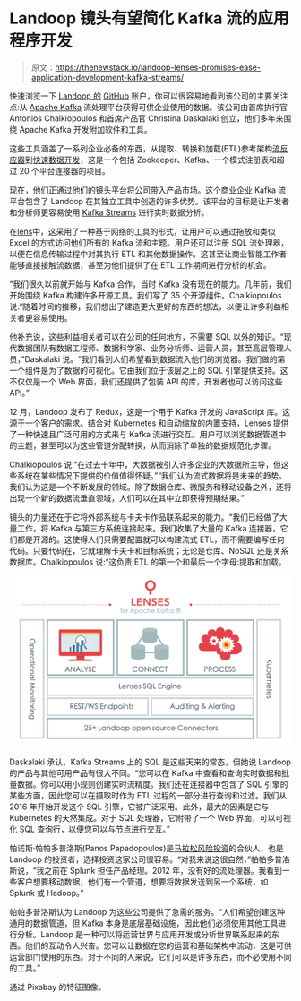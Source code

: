 # Landoop 镜头有望简化 Kafka 流的应用程序开发

> 原文：<https://thenewstack.io/landoop-lenses-promises-ease-application-development-kafka-streams/>

快速浏览一下 [Landoop 的](http://www.landoop.com/) [GitHub](https://github.com/Landoop) 账户，你可以很容易地看到该公司的主要关注点:从 [Apache Kafka](https://kafka.apache.org/) 流处理平台获得可供企业使用的数据。该公司由首席执行官 Antonios Chalkiopoulos 和首席产品官 Christina Daskalaki 创立，他们多年来围绕 Apache Kafka 开发附加软件和工具。

这些工具涵盖了一系列企业必备的东西，从提取、转换和加载(ETL)参考架构[流反应器](https://github.com/Landoop/stream-reactor)到[快速数据开发](https://github.com/Landoop/fast-data-dev)，这是一个包括 Zookeeper、Kafka、一个模式注册表和超过 20 个平台连接器的项目。

现在，他们正通过他们的镜头平台将公司带入产品市场。这个商业企业 Kafka 流平台包含了 Landoop 在其独立工具中创造的许多优势。该平台的目标是让开发者和分析师更容易使用 [Kafka Streams](https://kafka.apache.org/documentation/streams/) 进行实时数据分析。

在[lens](http://www.landoop.com/kafka-lenses/)中，这采用了一种基于网络的工具的形式，让用户可以通过拖放和类似 Excel 的方式访问他们所有的 Kafka 流和主题。用户还可以注册 SQL 流处理器，以便在信息传输过程中对其执行 ETL 和其他数据操作。这甚至让商业智能工作者能够直接接触流数据，甚至为他们提供了在 ETL 工作期间进行分析的机会。

“我们很久以前就开始与 Kafka 合作，当时 Kafka 没有现在的能力。几年前，我们开始围绕 Kafka 构建许多开源工具。我们写了 35 个开源组件。Chalkiopoulos 说:“随着时间的推移，我们想出了建造更大更好的东西的想法，以便让许多利益相关者更容易使用。

他补充说，这些利益相关者可以在公司的任何地方，不需要 SQL 以外的知识。“现代数据团队有数据工程师、数据科学家、业务分析师、运营人员，甚至高层管理人员，”Daskalaki 说。“我们看到人们希望看到数据流入他们的浏览器。我们做的第一个组件是为了数据的可视化。它由我们位于该层之上的 SQL 引擎提供支持。这不仅仅是一个 Web 界面，我们还提供了包装 API 的库，开发者也可以访问这些 API。”

12 月，Landoop 发布了 Redux，这是一个用于 Kafka 开发的 JavaScript 库。这源于一个客户的需求。结合对 Kubernetes 和自动缩放的内置支持，Lenses 提供了一种快速且广泛可用的方式来与 Kafka 流进行交互。用户可以浏览数据管道中的主题，甚至可以为这些管道分配转换，从而消除了单独的数据规范化步骤。

Chalkiopoulos 说:“在过去十年中，大数据被引入许多企业的大数据所主导，但这些系统在某些情况下提供的价值值得怀疑。”“我们认为流式数据将是未来的趋势。我们认为这是一个不断发展的领域。除了数据仓库、微服务和移动设备之外，还将出现一个新的数据流垂直领域，人们可以在其中立即获得预期结果。”

镜头的力量还在于它将外部系统与卡夫卡作品联系起来的能力。“我们已经做了大量工作，将 Kafka 与第三方系统连接起来。我们收集了大量的 Kafka 连接器，它们都是开源的。这使得人们只需要配置就可以构建流式 ETL，而不需要编写任何代码。只要代码在，它就理解卡夫卡和目标系统；无论是仓库、NoSQL 还是关系数据库。Chalkiopoulos 说:“这负责 ETL 的第一个和最后一个字母:提取和加载。

[![](img/66bd69260d6970bbcb2d605530a23772.png)](http://www.landoop.com/kafka-lenses/)

Daskalaki 承认，Kafka Streams 上的 SQL 是这些天来的常态，但她说 Landoop 的产品与其他可用产品有很大不同。“您可以在 Kafka 中查看和查询实时数据和批量数据。你可以用小规则创建实时流精度。我们还在连接器中包含了 SQL 引擎的某些方面，因此您可以在摄取时作为 ETL 过程的一部分进行查询和过滤。我们从 2016 年开始开发这个 SQL 引擎，它被广泛采用。此外，最大的因素是它与 Kubernetes 的天然集成。对于 SQL 处理器，它附带了一个 Web 界面，可以可视化 SQL 查询行，以便您可以与节点进行交互。”

帕诺斯·帕帕多普洛斯(Panos Papadopoulos)是[马拉松风险投资](https://marathon.vc)的合伙人，也是 Landoop 的投资者，选择投资这家公司很容易。“对我来说这很自然，”帕帕多普洛斯说，“我之前在 Splunk 担任产品经理。2012 年，没有好的流处理器。我看到一些客户想要移动数据，他们有一个管道，想要将数据发送到另一个系统，如 Splunk 或 Hadoop。”

帕帕多普洛斯认为 Landoop 为这些公司提供了急需的服务。“人们希望创建这种通用的数据管道，但 Kafka 本身是底层基础设施，因此他们必须使用其他工具进行分析。Landoop 是一种可以将运营世界与应用开发或分析世界联系起来的东西。他们的互动令人兴奋。您可以让数据在您的运营和基础架构中流动，这是可供运营部门使用的东西。对于不同的人来说，它们可以是许多东西，而不必使用不同的工具。”

通过 Pixabay 的特征图像。

<svg xmlns:xlink="http://www.w3.org/1999/xlink" viewBox="0 0 68 31" version="1.1"><title>Group</title> <desc>Created with Sketch.</desc></svg>